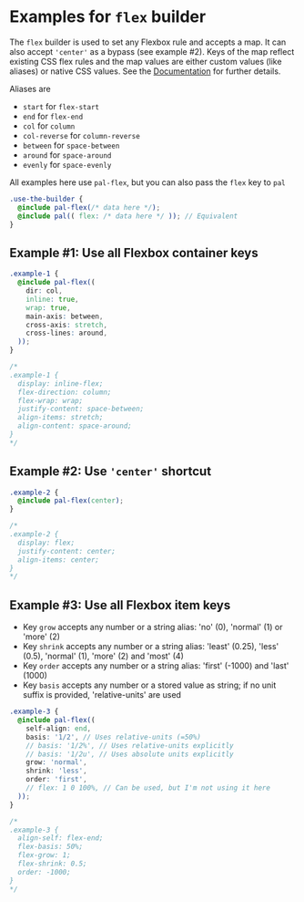 # Examples for `flex` builder

The `flex` builder is used to set any Flexbox rule and accepts a map. It can also accept `'center'` as a bypass (see example #2). Keys of the map reflect existing CSS flex rules and the map values are either custom values (like aliases) or native CSS values. See the [Documentation](https://alaindet.github.io/sass-pal/#core-builders-mixin-pal-flex) for further details.

Aliases are
- `start` for `flex-start`
- `end` for `flex-end`
- `col` for `column`
- `col-reverse` for `column-reverse`
- `between` for `space-between`
- `around` for `space-around`
- `evenly` for `space-evenly`

All examples here use `pal-flex`, but you can also pass the `flex` key to `pal`

```scss
.use-the-builder {
  @include pal-flex(/* data here */);
  @include pal(( flex: /* data here */ )); // Equivalent
}
```

## Example #1: Use all Flexbox container keys
```scss
.example-1 {
  @include pal-flex((
    dir: col,
    inline: true,
    wrap: true,
    main-axis: between,
    cross-axis: stretch,
    cross-lines: around,
  ));
}

/*
.example-1 {
  display: inline-flex;
  flex-direction: column;        
  flex-wrap: wrap;
  justify-content: space-between;
  align-items: stretch;
  align-content: space-around;
}
*/
```

## Example #2: Use `'center'` shortcut
```scss
.example-2 {
  @include pal-flex(center);
}

/*
.example-2 {
  display: flex;
  justify-content: center;
  align-items: center;
}
*/
```

## Example #3: Use all Flexbox item keys

- Key `grow` accepts any number or a string alias: 'no' (0), 'normal' (1) or 'more' (2)
- Key `shrink` accepts any number or a string alias: 'least' (0.25), 'less' (0.5), 'normal' (1), 'more' (2) and 'most' (4)
- Key `order` accepts any number or a string alias: 'first' (-1000) and 'last' (1000)
- Key `basis` accepts any number or a stored value as string; if no unit suffix is provided, 'relative-units' are used

```scss
.example-3 {
  @include pal-flex((
    self-align: end,
    basis: '1/2', // Uses relative-units (=50%)
    // basis: '1/2%', // Uses relative-units explicitly
    // basis: '1/2u', // Uses absolute units explicitly
    grow: 'normal',
    shrink: 'less',
    order: 'first',
    // flex: 1 0 100%, // Can be used, but I'm not using it here
  ));
}

/*
.example-3 {
  align-self: flex-end;
  flex-basis: 50%;
  flex-grow: 1;
  flex-shrink: 0.5;
  order: -1000;
}
*/
```
